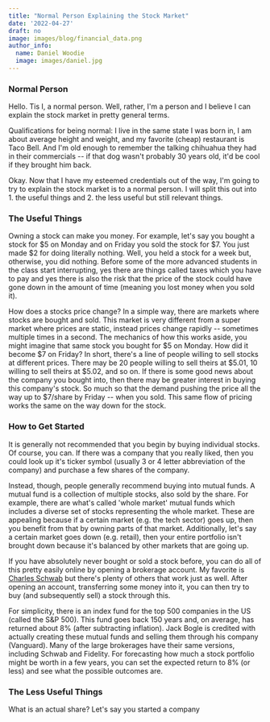 ```yaml
---
title: "Normal Person Explaining the Stock Market"
date: '2022-04-27'
draft: no
image: images/blog/financial_data.png
author_info:
  name: Daniel Woodie
  image: images/daniel.jpg
---
```



<!-- Bring in any external libraries -->
<script src="https://unpkg.com/intersection-observer"></script>
<script src="https://unpkg.com/scrollama"></script>
<script src="https://d3js.org/d3.v6.js"></script>
<script src=//cdnjs.cloudflare.com/ajax/libs/seedrandom/2.3.10/seedrandom.min.js></script>


<!-- Ezoic - under_page_title - under_page_title -->
<div id="ezoic-pub-ad-placeholder-105"> </div>
<!-- End Ezoic - under_page_title - under_page_title -->

  
### Normal Person

Hello. Tis I, a normal person. Well, rather, I'm a person and I believe I can explain the stock market in pretty general terms.

Qualifications for being normal: I live in the same state I was born in, I am about average height and weight, and my favorite (cheap) restaurant is Taco Bell. And I'm old enough to remember the talking chihuahua they had in their commercials -- if that dog wasn't probably 30 years old, it'd be cool if they brought him back. 

<!-- Ezoic - in_content1 - mid_content -->
<div id="ezoic-pub-ad-placeholder-113"> </div>
<!-- End Ezoic - in_content1 - mid_content -->

Okay. Now that I have my esteemed credentials out of the way, I'm going to try to explain the stock market is to a normal person. I will split this out into 1. the useful things and 2. the less useful but still relevant things. 

### The Useful Things

Owning a stock can make you money. For example, let's say you bought a stock for $5 on Monday and on Friday you sold the stock for $7. You just made $2 for doing literally nothing. Well, you held a stock for a week but, otherwise, you did nothing. Before some of the more advanced students in the class start interrupting, yes there are things called taxes which you have to pay and yes there is also the risk that the price of the stock could have gone down in the amount of time (meaning you lost money when you sold it).

<!-- Ezoic - in_content2 - long_content -->
<div id="ezoic-pub-ad-placeholder-114"> </div>
<!-- End Ezoic - in_content2 - long_content -->

How does a stocks price change? In a simple way, there are markets where stocks are bought and sold. This market is very different from a super market where prices are static, instead prices change rapidly -- sometimes multiple times in a second. The mechanics of how this works aside, you might imagine that same stock you bought for $5 on Monday. How did it become $7 on Friday? In short, there's a line of people willing to sell stocks at different prices. There may be 20 people willing to sell theirs at $5.01, 10 willing to sell theirs at $5.02, and so on. If there is some good news about the company you bought into, then there may be greater interest in buying this company's stock. So much so that the demand pushing the price all the way up to $7/share by Friday -- when you sold. This same flow of pricing works the same on the way down for the stock.

### How to Get Started

It is generally not recommended that you begin by buying individual stocks. Of course, you can. If there was a company that you really liked, then you could look up it's ticker symbol (usually 3 or 4 letter abbreviation of the company) and purchase a few shares of the company. 

<!-- Ezoic - in_content3 - longer_content -->
<div id="ezoic-pub-ad-placeholder-115"> </div>
<!-- End Ezoic - in_content3 - longer_content -->

Instead, though, people generally recommend buying into mutual funds. A mutual fund is a collection of multiple stocks, also sold by the share. For example, there are what's called 'whole market' mutual funds which includes a diverse set of stocks representing the whole market. These are appealing because if a certain market (e.g. the tech sector) goes up, then you benefit from that by owning parts of that market. Additionally, let's say a certain market goes down (e.g. retail), then your entire portfolio isn't brought down because it's balanced by other markets that are going up. 

If you have absolutely never bought or sold a stock before, you can do all of this pretty easily online by opening a brokerage account. My favorite is [Charles Schwab](https://www.schwab.com) but there's plenty of others that work just as well. After opening an account, transferring some money into it, you can then try to buy (and subsequently sell) a stock through this.

<!-- Ezoic - in_content4 - longest_content -->
<div id="ezoic-pub-ad-placeholder-116"> </div>
<!-- End Ezoic - in_content4 - longest_content -->

For simplicity, there is an index fund for the top 500 companies in the US (called the S&P 500). This fund goes back 150 years and, on average, has returned about 8% (after subtracting inflation). Jack Bogle is credited with actually creating these mutual funds and selling them through his company (Vanguard). Many of the large brokerages have their same versions, including Schwab and Fidelity. For forecasting how much a stock portfolio might be worth in a few years, you can set the expected return to 8% (or less) and see what the possible outcomes are.


### The Less Useful Things

What is an actual share? Let's say you started a company


<!-- Ezoic - in_content5 - incontent_5 -->
<div id="ezoic-pub-ad-placeholder-117"> </div>
<!-- End Ezoic - in_content5 - incontent_5 -->




<!-- Ezoic - bottom_of_page - bottom_of_page -->
<div id="ezoic-pub-ad-placeholder-101"> </div>
<!-- End Ezoic - bottom_of_page - bottom_of_page -->
